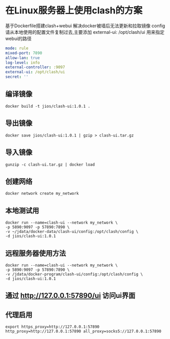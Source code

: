 # 在Linux服务器上使用clash的方案

基于Dockerfile搭建clash+webui 解决docker被墙后无法更新和拉取镜像 config请从本地使用的配置文件复制过去,主要添加 external-ui: /opt/clash/ui 用来指定webui的路径

```config.yaml
mode: rule
mixed-port: 7890
allow-lan: true
log-level: info
external-controller: :9097
external-ui: /opt/clash/ui
secret: ''
```

## 编译镜像
```
docker build -t jios/clash-ui:1.0.1 .
```
## 导出镜像
```
docker save jios/clash-ui:1.0.1 | gzip > clash-ui.tar.gz
```
## 导入镜像
```
gunzip -c clash-ui.tar.gz | docker load
```
## 创建网络
```
docker network create my_network
```


## 本地测试用
```
docker run --name=clash-ui --network my_network \
-p 5890:9097 -p 57890:7890 \
-v ~/jdata/docker-data/clash-ui/config:/opt/clash/config \
-d jios/clash-ui:1.0.1
```

## 远程服务器使用方法
```
docker run --name=clash-ui --network my_network \
-p 5890:9097 -p 57890:7890 \
-v /jdata/docker-program/clash-ui/config:/opt/clash/config \
-d jios/clash-ui:1.0.1
```

## 通过 http://127.0.0.1:57890/ui 访问ui界面

## 代理启用
```
export https_proxy=http://127.0.0.1:57890 http_proxy=http://127.0.0.1:57890 all_proxy=socks5://127.0.0.1:57890
```
